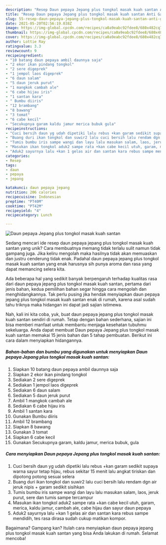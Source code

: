 ```yaml
---
description: "Resep Daun pepaya Jepang plus tongkol masak kuah santan Anti Gagal"
title: "Resep Daun pepaya Jepang plus tongkol masak kuah santan Anti Gagal"
slug: 55-resep-daun-pepaya-jepang-plus-tongkol-masak-kuah-santan-anti-gagal
date: 2021-05-20T02:56:19.038Z
image: https://img-global.cpcdn.com/recipes/ca0a9eabc92fdee8/680x482cq70/daun-pepaya-jepang-plus-tongkol-masak-kuah-santan-foto-resep-utama.jpg
thumbnail: https://img-global.cpcdn.com/recipes/ca0a9eabc92fdee8/680x482cq70/daun-pepaya-jepang-plus-tongkol-masak-kuah-santan-foto-resep-utama.jpg
cover: https://img-global.cpcdn.com/recipes/ca0a9eabc92fdee8/680x482cq70/daun-pepaya-jepang-plus-tongkol-masak-kuah-santan-foto-resep-utama.jpg
author: Lottie Ray
ratingvalue: 3.3
reviewcount: 9
recipeingredient:
- "10 batang daun pepaya ambil daunnya saja"
- "2 ekor ikan pindang tongkol"
- "2 sere digeprek"
- "1 jempol laos digeprek"
- "6 daun salam"
- "5 daun jeruk purut"
- "1 mangkok cambah ale"
- "6 cabe hijau iris"
- "1 santan kara"
- " Bumbu diiris"
- "12 brambang"
- "8 bawang"
- "3 tomat"
- "6 cabe kecil"
- "Secukupnya garam kaldu jamur merica bubuk gula"
recipeinstructions:
- "Cuci bersih daun yg udah dipetiki lalu rebus +kan garam sedikit supaya warna sayur tetap hijau, rebus sekitar 15 menit lalu angkat tiriskan dan dipotong potong sesuai selera"
- "Buang duri ikan tongkol dan suwir2 lalu cuci bersih lalu rendam dgn air jeruk nipis + garam sedikit sisihkan"
- "Tumis bumbu iris sampe wangi dan layu lalu masukan salam, laos, jeruk purut, sere dan tumis sampe tercampur"
- "Masukan ikan tongkol aduk2 sampe rata +kan cabe kecil utuh, garam, merica, kaldu jamur, cambah ale, cabe hijau dan sayur daun pepaya"
- "Aduk2 sayurnya lalu +kan 1 gelas air dan santan kara rebus sampe mendidih, tes rasa dirasa sudah cukup matikan kompor."
categories:
- Resep
tags:
- daun
- pepaya
- jepang

katakunci: daun pepaya jepang 
nutrition: 206 calories
recipecuisine: Indonesian
preptime: "PT40M"
cooktime: "PT42M"
recipeyield: "4"
recipecategory: Lunch

---
```



![Daun pepaya Jepang plus tongkol masak kuah santan](https://img-global.cpcdn.com/recipes/ca0a9eabc92fdee8/680x482cq70/daun-pepaya-jepang-plus-tongkol-masak-kuah-santan-foto-resep-utama.jpg)

Sedang mencari ide resep daun pepaya jepang plus tongkol masak kuah santan yang unik? Cara membuatnya memang tidak terlalu sulit namun tidak gampang juga. Jika keliru mengolah maka hasilnya tidak akan memuaskan dan justru cenderung tidak enak. Padahal daun pepaya jepang plus tongkol masak kuah santan yang enak harusnya sih punya aroma dan rasa yang dapat memancing selera kita.



Ada beberapa hal yang sedikit banyak berpengaruh terhadap kualitas rasa dari daun pepaya jepang plus tongkol masak kuah santan, pertama dari jenis bahan, kedua pemilihan bahan segar hingga cara mengolah dan menghidangkannya. Tak perlu pusing jika hendak menyiapkan daun pepaya jepang plus tongkol masak kuah santan enak di rumah, karena asal sudah tahu triknya maka hidangan ini dapat jadi sajian istimewa.


Nah, kali ini kita coba, yuk, buat daun pepaya jepang plus tongkol masak kuah santan sendiri di rumah. Tetap dengan bahan sederhana, sajian ini bisa memberi manfaat untuk membantu menjaga kesehatan tubuhmu sekeluarga. Anda dapat membuat Daun pepaya Jepang plus tongkol masak kuah santan memakai 15 jenis bahan dan 5 tahap pembuatan. Berikut ini cara dalam menyiapkan hidangannya.

<!--inarticleads1-->

##### Bahan-bahan dan bumbu yang digunakan untuk menyiapkan Daun pepaya Jepang plus tongkol masak kuah santan:

1. Siapkan 10 batang daun pepaya ambil daunnya saja
1. Siapkan 2 ekor ikan pindang tongkol
1. Sediakan 2 sere digeprek
1. Sediakan 1 jempol laos digeprek
1. Sediakan 6 daun salam
1. Sediakan 5 daun jeruk purut
1. Ambil 1 mangkok cambah ale
1. Sediakan 6 cabe hijau iris
1. Ambil 1 santan kara
1. Gunakan  Bumbu diiris
1. Ambil 12 brambang
1. Siapkan 8 bawang
1. Gunakan 3 tomat
1. Siapkan 6 cabe kecil
1. Gunakan Secukupnya garam, kaldu jamur, merica bubuk, gula




<!--inarticleads2-->

##### Cara menyiapkan Daun pepaya Jepang plus tongkol masak kuah santan:

1. Cuci bersih daun yg udah dipetiki lalu rebus +kan garam sedikit supaya warna sayur tetap hijau, rebus sekitar 15 menit lalu angkat tiriskan dan dipotong potong sesuai selera
1. Buang duri ikan tongkol dan suwir2 lalu cuci bersih lalu rendam dgn air jeruk nipis + garam sedikit sisihkan
1. Tumis bumbu iris sampe wangi dan layu lalu masukan salam, laos, jeruk purut, sere dan tumis sampe tercampur
1. Masukan ikan tongkol aduk2 sampe rata +kan cabe kecil utuh, garam, merica, kaldu jamur, cambah ale, cabe hijau dan sayur daun pepaya
1. Aduk2 sayurnya lalu +kan 1 gelas air dan santan kara rebus sampe mendidih, tes rasa dirasa sudah cukup matikan kompor.




Bagaimana? Gampang kan? Itulah cara menyiapkan daun pepaya jepang plus tongkol masak kuah santan yang bisa Anda lakukan di rumah. Selamat mencoba!
